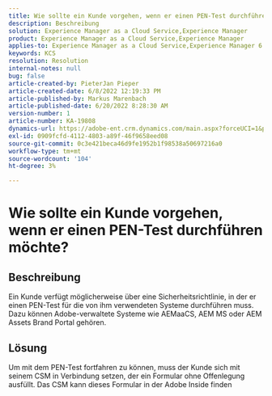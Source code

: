 ```yaml
---
title: Wie sollte ein Kunde vorgehen, wenn er einen PEN-Test durchführen möchte?
description: Beschreibung
solution: Experience Manager as a Cloud Service,Experience Manager
product: Experience Manager as a Cloud Service,Experience Manager
applies-to: Experience Manager as a Cloud Service,Experience Manager 6.5
keywords: KCS
resolution: Resolution
internal-notes: null
bug: false
article-created-by: PieterJan Pieper
article-created-date: 6/8/2022 12:19:33 PM
article-published-by: Markus Marenbach
article-published-date: 6/20/2022 8:28:30 AM
version-number: 1
article-number: KA-19808
dynamics-url: https://adobe-ent.crm.dynamics.com/main.aspx?forceUCI=1&pagetype=entityrecord&etn=knowledgearticle&id=4e30cf3f-25e7-ec11-bb3c-000d3a3bdca6
exl-id: 0909fcfd-4112-4803-a89f-46f9658eed08
source-git-commit: 0c3e421beca46d9fe1952b1f98538a50697216a0
workflow-type: tm+mt
source-wordcount: '104'
ht-degree: 3%

---
```


# Wie sollte ein Kunde vorgehen, wenn er einen PEN-Test durchführen möchte?

## Beschreibung


Ein Kunde verfügt möglicherweise über eine Sicherheitsrichtlinie, in der er einen PEN-Test für die von ihm verwendeten Systeme durchführen muss.
Dazu können Adobe-verwaltete Systeme wie AEMaaCS, AEM MS oder AEM Assets Brand Portal gehören.


## Lösung


Um mit dem PEN-Test fortfahren zu können, muss der Kunde sich mit seinem CSM in Verbindung setzen, der ein Formular ohne Offenlegung ausfüllt.
Das CSM kann dieses Formular in der Adobe Inside finden
